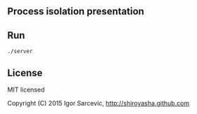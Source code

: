 ## Process isolation presentation

## Run

```
./server
```

## License

MIT licensed

Copyright (C) 2015 Igor Sarcevic, http://shiroyasha.github.com
